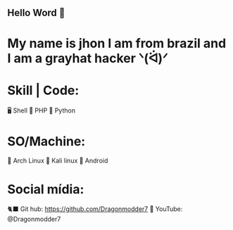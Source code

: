 ## Hello Word 👾
# My name is jhon I am from brazil and I am a grayhat hacker ᐠ(ᐛ)ᐟ
# Skill | Code:
🖥 Shell
🐘 PHP
🐍 Python

# SO/Machine:
🦈 Arch Linux
🐬 Kali linux
🌴 Android

# Social mídia:
🐈‍⬛ Git hub: https://github.com/Dragonmodder7
👾 YouTube: @Dragonmodder7
